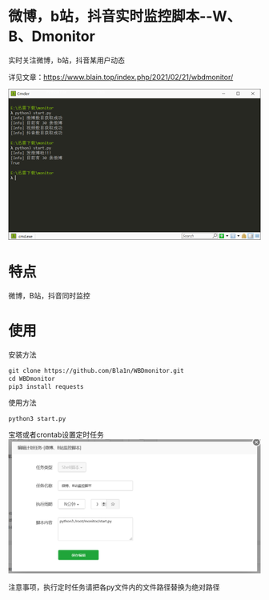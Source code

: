 微博，b站，抖音实时监控脚本--W、B、Dmonitor
===========================================

实时关注微博，b站，抖音某用户动态

详见文章：https://www.blain.top/index.php/2021/02/21/wbdmonitor/

![image](https://github.com/Bla1n/WBDmonitor/blob/main/image/1.png)

特点
====

微博，B站，抖音同时监控

使用
====

安装方法

~~~~~~~~~~~~~~~~~~~~~~~~~~~~~~~~~~~~~~~~~~~~~~~~~~~~~~~~~~~~~~~~~~~~~~~~~~~~~~~~
git clone https://github.com/Bla1n/WBDmonitor.git
cd WBDmonitor
pip3 install requests
~~~~~~~~~~~~~~~~~~~~~~~~~~~~~~~~~~~~~~~~~~~~~~~~~~~~~~~~~~~~~~~~~~~~~~~~~~~~~~~~

使用方法

~~~~~~~~~~~~~~~~~~~~~~~~~~~~~~~~~~~~~~~~~~~~~~~~~~~~~~~~~~~~~~~~~~~~~~~~~~~~~~~~
python3 start.py
~~~~~~~~~~~~~~~~~~~~~~~~~~~~~~~~~~~~~~~~~~~~~~~~~~~~~~~~~~~~~~~~~~~~~~~~~~~~~~~~

宝塔或者crontab设置定时任务
![image](https://github.com/Bla1n/WBDmonitor/blob/main/image/2.png)

注意事项，执行定时任务请把各py文件内的文件路径替换为绝对路径
